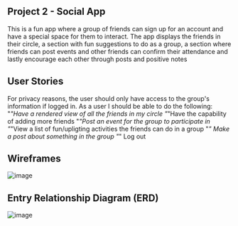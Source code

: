 ## Project 2 - Social App

This is a fun app where a group of friends can sign up for an account and have a special space for them to interact. The app displays the friends in their circle, a section with fun suggestions to do as a group, a section where friends can post events and other friends can confirm their attendance and lastly encourage each other through posts and positive notes

## User Stories

For privacy reasons, the user should only have access to the group's information if logged in. As a user I should be able to do the following:
    "*"Have a rendered view of all the friends in my circle
    "*"Have the capability of adding more friends
    "*"Post an event for the group to participate in
    "*"View a list of fun/upligting activities the friends can do in a group
    "*" Make a post about something in the group
    "*" Log out

## Wireframes

![image](https://github.com/irishjack490/Project2-Social-Events-App/assets/146676274/9bd3fc49-415b-415f-825d-ccfbccc52dc5)




## Entry Relationship Diagram (ERD)

![image](https://github.com/irishjack490/Project2-Social-Events-App/assets/146676274/352d8775-cb20-4ace-bb42-32c27a757068)
